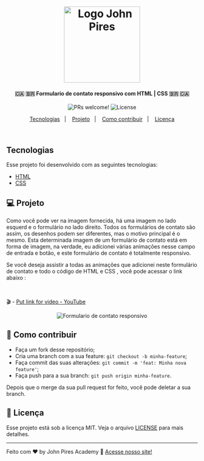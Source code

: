 <h1 align="center">
    <img alt="Logo John Pires" title="#johnpires" src="https://user-images.githubusercontent.com/26515702/131767552-804dece8-a677-4852-9646-39e4095a91bc.png" width="200px" />
</h1>

<h4 align="center">
  🇨🇦 🇧🇷 Formulario de contato responsivo com HTML | CSS 🇧🇷 🇨🇦 
</h4>

<p align="center">

 <img src="https://img.shields.io/static/v1?label=PRs&message=welcome&color=7159c1&labelColor=000000" alt="PRs welcome!" />

  <img alt="License" src="https://img.shields.io/static/v1?label=license&message=MIT&color=7159c1&labelColor=000000">
</p>

<p align="center">
  <a href="#tecnologias">Tecnologias</a>&nbsp;&nbsp;&nbsp;|&nbsp;&nbsp;&nbsp;
  <a href="#-projeto">Projeto</a>&nbsp;&nbsp;&nbsp;|&nbsp;&nbsp;&nbsp;
  <a href="#-como-contribuir">Como contribuir</a>&nbsp;&nbsp;&nbsp;|&nbsp;&nbsp;&nbsp;
  <a href="#memo-licença">Licença</a>
</p>

<br>

## Tecnologias

Esse projeto foi desenvolvido com as seguintes tecnologias:

- [HTML](https://johnpires.com/cursos/html-tutorial/)
- [CSS](https://johnpires.com/cursos/css-fundamentos-basicos/)

## 💻 Projeto

Como você pode ver na imagem fornecida, há uma imagem no lado esquerd e o formulário no lado direito. Todos os formulários de contato são assim, os desenhos podem ser diferentes, mas o motivo principal é o mesmo. Esta determinada imagem de um formulário de contato está em forma de imagem, na verdade, eu adicionei várias animações nesse campo de entrada e botão, e este formulário de contato é totalmente responsivo.

Se você deseja assistir a todas as animações que adicionei neste formulário de contato e todo o código de HTML e CSS , você pode acessar o link abaixo :

<br>

🎬 - [Put link for video - YouTube ]()

<p align="center">
 <img src="https://user-images.githubusercontent.com/26515702/132897309-3f9d2b86-3c78-4870-86b3-a363b77e8f1e.jpg" alt="Formulario de contato responsivo" />
</p>

## 🤔 Como contribuir

- Faça um fork desse repositório;
- Cria uma branch com a sua feature: `git checkout -b minha-feature`;
- Faça commit das suas alterações: `git commit -m 'feat: Minha nova feature'`;
- Faça push para a sua branch: `git push origin minha-feature`.

Depois que o merge da sua pull request for feito, você pode deletar a sua branch.

## :memo: Licença

Esse projeto está sob a licença MIT. Veja o arquivo [LICENSE](LICENSE.md) para mais detalhes.

---

Feito com ♥ by John Pires Academy :wave: [Acesse nosso site!](https://johnpires.com/)
